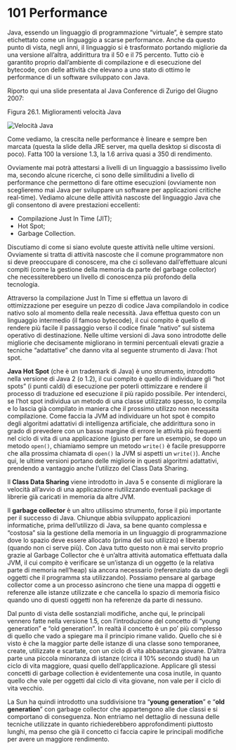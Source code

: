 # 101 Performance

Java, essendo un linguaggio di programmazione “virtuale”, è sempre stato etichettato come un linguaggio a scarse performance. Anche da questo punto di vista, negli anni, il linguaggio si è trasformato portando migliorie da una versione all’altra, addirittura tra il 50 e il 75 percento. Tutto ciò è garantito proprio dall’ambiente di compilazione e di esecuzione del bytecode, con delle attività che elevano a uno stato di ottimo le performance di un software sviluppato con Java.

Riporto qui una slide presentata al Java Conference di Zurigo del Giugno 2007:

Figura 26.1. Miglioramenti velocità Java

![Velocit&#xE0; Java](http://www.html.it/guide/img/guida_java_6/java.jpg)

Come vediamo, la crescita nelle performance è lineare e sempre ben marcata \(questa la slide della JRE server, ma quella desktop si discosta di poco\). Fatta 100 la versione 1.3, la 1.6 arriva quasi a 350 di rendimento.

Ovviamente mai potrà attestarsi a livelli di un linguaggio a bassissimo livello ma, secondo alcune ricerche, ci sono delle similitudini a livello di performance che permettono di fare ottime esecuzioni \(ovviamente non sceglieremo mai Java per sviluppare un software per applicazioni critiche real-time\). Vediamo alcune delle attività nascoste del linguaggio Java che gli consentono di avere prestazioni eccellenti:

* Compilazione Just In Time \(JIT\);
* Hot Spot;
* Garbage Collection.

Discutiamo di come si siano evolute queste attività nelle ultime versioni. Ovviamente si tratta di attività nascoste che il comune programmatore non si deve preoccupare di conoscere, ma che ci sollevano dall’effettuare alcuni compiti \(come la gestione della memoria da parte del garbage collector\) che necessiterebbero un livello di conoscenza più profondo della tecnologia.

Attraverso la compilazione Just In Time si effettua un lavoro di ottimizzazione per eseguire un pezzo di codice Java compilandolo in codice nativo solo al momento della reale necessità. Java effettua questo con un linguaggio intermedio \(il famoso bytecode\), il cui compito è quello di rendere più facile il passaggio verso il codice finale “nativo” sul sistema operativo di destinazione. Nelle ultime versioni di Java sono introdotte delle migliorie che decisamente migliorano in termini percentuali elevati grazie a tecniche “adattative” che danno vita al seguente strumento di Java: l’hot spot.

**Java Hot Spot** \(che è un trademark di Java\) è uno strumento, introdotto nella versione di Java 2 \(o 1.2\), il cui compito è quello di individuare gli “hot spots” \(i punti caldi\) di esecuzione per poterli ottimizzare e rendere il processo di traduzione ed esecuzione il più rapido possibile. Per intenderci, se l’hot spot individua un metodo di una classe utilizzato spesso, lo compila e lo lascia già compilato in maniera che il prossimo utilizzo non necessita compilazione. Come faccia la JVM ad individuare un hot spot è compito degli algoritmi adattativi di intelligenza artificiale, che addirittura sono in grado di prevedere con un basso margine di errore le attività più frequenti nel ciclo di vita di una applicazione \(giusto per fare un esempio, se dopo un metodo `open()`, chiamiamo sempre un metodo `write()` è facile presupporre che alla prossima chiamata di `open()` la JVM si aspetti un `write()`\). Anche qui, le ultime versioni portano delle migliorie in questi algoritmi adattativi, prendendo a vantaggio anche l’utilizzo del Class Data Sharing.

Il **Class Data Sharing** viene introdotto in Java 5 e consente di migliorare la velocità all’avvio di una applicazione riutilizzando eventuali package di librerie già caricati in memoria da altre JVM.

Il **garbage collector** è un altro utilissimo strumento, forse il più importante per il successo di Java. Chiunque abbia sviluppato applicazioni informatiche, prima dell’utilizzo di Java, sa bene quanto complessa e “costosa” sia la gestione della memoria in un linguaggio di programmazione dove lo spazio deve essere allocato \(prima del suo utilizzo\) e liberato \(quando non ci serve più\). Con Java tutto questo non è mai servito proprio grazie al Garbage Collector che è un’altra attività automatica effettuata dalla JVM, il cui compito è verificare se un’istanza di un oggetto \(e la relativa parte di memoria nell’heap\) sia ancora necessario \(referenziato da uno degli oggetti che il programma sta utilizzando\). Possiamo pensare al garbage collector come a un processo asincrono che tiene una mappa di oggetti e referenze alle istanze utilizzate e che cancella lo spazio di memoria fisico quando uno di questi oggetti non ha referenze da parte di nessuno.

Dal punto di vista delle sostanziali modifiche, anche qui, le principali vennero fatte nella versione 1.5, con l’introduzione del concetto di “young generation” e “old generation”. In realtà il concetto è un po’ più complesso di quello che vado a spiegare ma il principio rimane valido. Quello che si è visto è che la maggior parte delle istanze di una classe sono temporanee, create, utilizzate e scartate, con un ciclo di vita abbastanza giovane. D’altra parte una piccola minoranza di istanze \(circa il 10% secondo studi\) ha un ciclo di vita maggiore, quasi quello dell’applicazione. Applicare gli stessi concetti di garbage collection è evidentemente una cosa inutile, in quanto quello che vale per oggetti dal ciclo di vita giovane, non vale per il ciclo di vita vecchio.

La Sun ha quindi introdotto una suddivisione tra “**young generation**” e “**old generation**” con garbage collector che appartengono alle due classi e si comportano di conseguenza. Non entriamo nel dettaglio di nessuna delle tecniche utilizzate in quanto richiederebbero approfondimenti piuttosto lunghi, ma penso che già il concetto ci faccia capire le principali modifiche per avere un maggiore rendimento.

